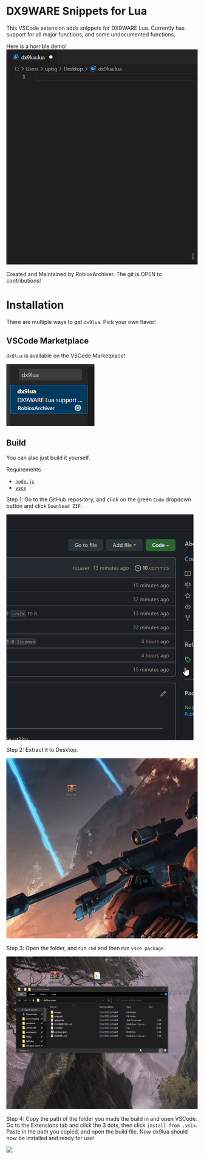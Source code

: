 # DX9WARE Snippets for Lua
This VSCode extension adds snippets for DX9WARE Lua. Currently has support for all major functions, and some undocumented functions.

Here is a horrible demo!
![](https://github.com/RobloxArchiver/dx9lua/blob/main/images/demo.gif)

Created and Maintained by RobloxArchiver. The git is OPEN to contributions!

# Installation
There are multiple ways to get `dx9lua`. Pick your own flavor!

## VSCode Marketplace

`dx9lua` is available on the VSCode Marketplace!

![](https://github.com/RobloxArchiver/dx9lua/blob/main/images/image.png)

## Build
You can also just build it yourself.

Requirements
- [`node.js`](https://nodejs.org/en/)
- [`vsce`](https://github.com/microsoft/vscode-vsce)

Step 1: Go to the GitHub repository, and click on the green `Code` dropdown button and click `Download ZIP`.

![](https://github.com/RobloxArchiver/dx9lua/blob/main/images/build_installation_1.gif)

Step 2: Extract it to Desktop.

![](https://github.com/RobloxArchiver/dx9lua/blob/main/images/build_installation_2.gif)

Step 3: Open the folder, and run `cmd` and then run `vsce package`.

![](https://github.com/RobloxArchiver/dx9lua/blob/main/images/build_installation_3.gif)

Step 4: Copy the path of the folder you made the build in and open VSCode. Go to the Extensions tab and click the 3 dots, then click `install from .vsix`. Paste in the path you copied, and open the build file. Now dx9lua should now be installed and ready for use!

![](https://github.com/RobloxArchiver/dx9lua/blob/main/images/build_installation_4.gif)
